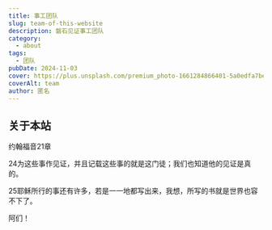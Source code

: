 ```yaml
---
title: 事工团队
slug: team-of-this-website
description: 磐石见证事工团队
category:
  - about
tags:
  - 团队
pubDate: 2024-11-03
cover: https://plus.unsplash.com/premium_photo-1661284866401-5a0edfa7be43?w=800&auto=format&fit=crop&q=60&ixlib=rb-4.0.3&ixid=M3wxMjA3fDB8MHxzZWFyY2h8MjV8fHdpdG5lc3N8ZW58MHx8MHx8fDA%3D
coverAlt: team
author: 匿名
---
```


## 关于本站

约翰福音21章

24为这些事作见证，并且记载这些事的就是这门徒；我们也知道他的见证是真的。

25耶稣所行的事还有许多，若是一一地都写出来，我想，所写的书就是世界也容不下了。

阿们！
